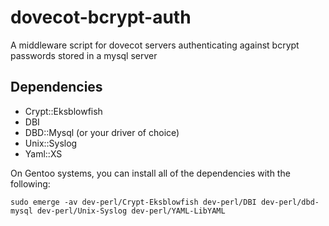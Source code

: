 # dovecot-bcrypt-auth
A middleware script for dovecot servers authenticating against bcrypt passwords stored in a mysql server

## Dependencies
 - Crypt::Eksblowfish
 - DBI
 - DBD::Mysql (or your driver of choice)
 - Unix::Syslog
 - Yaml::XS
 
On Gentoo systems, you can install all of the dependencies with the following:

```sudo emerge -av dev-perl/Crypt-Eksblowfish dev-perl/DBI dev-perl/dbd-mysql dev-perl/Unix-Syslog dev-perl/YAML-LibYAML```
